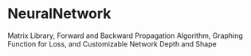 # NeuralNetwork
Matrix Library, Forward and Backward Propagation Algorithm, Graphing Function for Loss, and Customizable Network Depth and Shape
